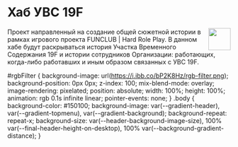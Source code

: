 # Хаб УВС 19F
<img style='float:right' src='https://i.ibb.co/1mLJW5S/logo.png' width="50px" />
Проект направленный на создание общей сюжетной истории в рамках игрового проекта FUNCLUB | Hard Role Play. В данном хабе будут раскрываться история Участка Временного Содержания 19F и истории сотрудников Организации: работающих, когда-либо работавших и иным образом связанных с УВС 19F.

#rgbFilter {
    background-image: url(https://i.ibb.co/bP2K8Hz/rgb-filter.png);
    background-position: 0px 0px;
    z-index: 100;
    mix-blend-mode: overlay;
    image-rendering: pixelated;
    position: absolute;
    width: 100%;
    height: 100%;
    animation: rgb 0.1s infinite linear;
    pointer-events: none;
}
.body {
    background-color: #150100;
    background-image: var(--gradient-header), var(--gradient-topmenu), var(--gradient-background);
    background-repeat: repeat-x;
    background-size: var(--header-background-image-size), 100% var(--final-header-height-on-desktop), 100% var(--background-gradient-distance);
}